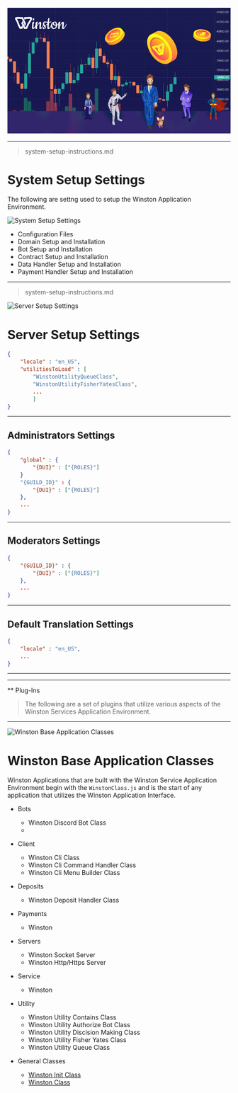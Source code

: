 ![Winston Logo](./assets/WinstonApplicationEnvironment.png)

---
> system-setup-instructions.md
# System Setup Settings
The following are settng used to setup the Winston Application Environment.

![System Setup Settings](./assets/SystemSetupSettinga.png)

* Configuration Files
* Domain Setup and Installation
* Bot Setup and Installation
* Contract Setup and Installation
* Data Handler Setup and Installation
* Payment Handler Setup and Installation

---

> system-setup-instructions.md

![Server Setup Settings](./assets/ServerSetupSettinga.png)
# Server Setup Settings
```json
{
    "locale" : "en_US",
    "utilitiesToLoad" : [
        "WinstonUtilityQueueClass",
        "WinstonUtilityFisherYatesClass",
        ...
        ]
}
```

---

## Administrators Settings
```json
{
    "global" : {
        "{DUI}" : ["{ROLES}"]
    }
    "{GUILD_ID}" : {
        "{DUI}" : ["{ROLES}"]
    },
    ...
}
```

---

## Moderators Settings
```json
{
    "{GUILD_ID}" : {
        "{DUI}" : ["{ROLES}"]
    },
    ...
}
```

---
## Default Translation Settings
```json
{
    "locale" : "en_US",
    ...
}
```

---


---
** Plug-Ins

> The following are a set of plugins that utilize various aspects of the Winston Services Application Environment.

---


![Winston Base Application Classes](./assets/WinstonBaseApplicationClasses.png)

# Winston Base Application Classes
Winston Applications that are built with the Winston Service Application Environment begin with the `WinstonClass.js` and is the start of any application that utilizes the Winston Application Interface.



*   Bots

    *   Winston Discord Bot Class
    *   
*   Client

    *   Winston Cli Class
    *   Winston Cli Command Handler Class
    *   Winston Cli Menu Builder Class

*   Deposits

    *   Winston Deposit Handler Class

*   Payments

    *   Winston 

*   Servers

    *   Winston Socket Server
    *   Winston Http/Https Server

*   Service

    *   Winston 

*   Utility

    *   Winston Utility Contains Class
    *   Winston Utility Authorize Bot Class
    *   Winston Utility Discision Making Class
    *   Winston Utility Fisher Yates Class
    *   Winston Utility Queue Class

*   General Classes

    *   [Winston Init Class](./WinstonInitClass.md)
    *   [Winston Class](./WinstonClass.md)
